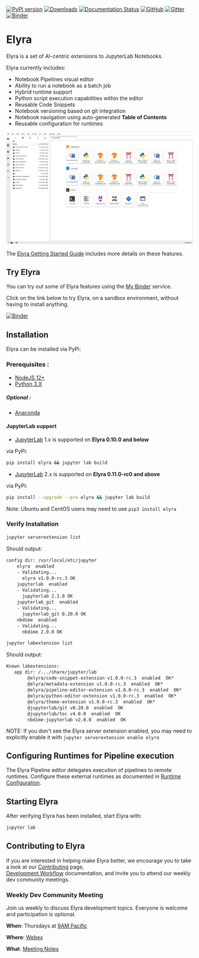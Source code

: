 <!--
{% comment %}
Copyright 2018-2020 IBM Corporation

Licensed under the Apache License, Version 2.0 (the "License");
you may not use this file except in compliance with the License.
You may obtain a copy of the License at

http://www.apache.org/licenses/LICENSE-2.0

Unless required by applicable law or agreed to in writing, software
distributed under the License is distributed on an "AS IS" BASIS,
WITHOUT WARRANTIES OR CONDITIONS OF ANY KIND, either express or implied.
See the License for the specific language governing permissions and
limitations under the License.
{% endcomment %}
-->


[![PyPI version](https://badge.fury.io/py/elyra.svg)](https://badge.fury.io/py/elyra)
[![Downloads](https://pepy.tech/badge/elyra)](https://pepy.tech/project/elyra)
[![Documentation Status](https://readthedocs.org/projects/elyra/badge/?version=latest)](https://elyra.readthedocs.io/en/latest/?badge=latest)
[![GitHub](https://img.shields.io/badge/issue_tracking-github-blue.svg)](https://github.com/elyra-ai/elyra/issues)
[![Gitter](https://badges.gitter.im/elyra-ai/community.svg)](https://gitter.im/elyra-ai/community?utm_source=badge&utm_medium=badge&utm_campaign=pr-badge)
[![Binder](https://mybinder.org/badge_logo.svg)](https://mybinder.org/v2/gh/elyra-ai/elyra/master?urlpath=lab/tree/binder-demo)

# Elyra

Elyra is a set of AI-centric extensions to JupyterLab Notebooks.

Elyra currently includes:
* Notebook Pipelines visual editor
* Ability to run a notebook as a batch job
* Hybrid runtime support
* Python script execution capabilities within the editor
* Reusable Code Snippets
* Notebook versioning based on git integration
* Notebook navigation using auto-generated **Table of Contents**
* Reusable configuration for runtimes

![Elyra](docs/source/images/elyra-main-page.png)

The [Elyra Getting Started Guide](https://elyra.readthedocs.io/en/latest/getting_started/overview.html)
includes more details on these features.

## Try Elyra

 You can try out some of Elyra features using the [My Binder](https://mybinder.readthedocs.io/en/latest/) service.

 Click on the link below to try Elyra, on a sandbox environment, without having to install anything.

 [![Binder](https://mybinder.org/badge_logo.svg)](https://mybinder.org/v2/gh/elyra-ai/elyra/master?urlpath=lab/tree/binder-demo)

## Installation
Elyra can be installed via PyPi:

### Prerequisites :
* [NodeJS 12+](https://nodejs.org/en/)
* [Python 3.X](https://www.anaconda.com/distribution/)

##### Optional :
* [Anaconda](https://www.anaconda.com/distribution/) 

#### JupyterLab support

* [JupyterLab](https://github.com/jupyterlab/jupyterlab) 1.x is supported on **Elyra 0.10.0 and below**

via PyPi:
```bash
pip install elyra && jupyter lab build
```

* [JupyterLab](https://github.com/jupyterlab/jupyterlab) 2.x is supported on **Elyra 0.11.0-rc0 and above**

via PyPi:
```bash
pip install --upgrade --pre elyra && jupyter lab build
```

Note: Ubuntu and CentOS users may need to use `pip3 install elyra` 

### Verify Installation 
```bash
jupyter serverextension list
```
Should output:
```
config dir: /usr/local/etc/jupyter
    elyra  enabled
    - Validating...
      elyra v1.0.0-rc.3 OK
    jupyterlab  enabled
    - Validating...
      jupyterlab 2.2.0 OK
    jupyterlab_git  enabled
    - Validating...
      jupyterlab_git 0.20.0 OK
    nbdime  enabled
    - Validating...
      nbdime 2.0.0 OK
```
```bash
jupyter labextension list
```
Should output:
```
Known labextensions:
   app dir: /.../share/jupyter/lab
        @elyra/code-snippet-extension v1.0.0-rc.3  enabled  OK*
        @elyra/metadata-extension v1.0.0-rc.3  enabled  OK*
        @elyra/pipeline-editor-extension v1.0.0-rc.3  enabled  OK*
        @elyra/python-editor-extension v1.0.0-rc.3  enabled  OK*
        @elyra/theme-extension v1.0.0-rc.3  enabled  OK*
        @jupyterlab/git v0.20.0  enabled  OK
        @jupyterlab/toc v4.0.0  enabled  OK
        nbdime-jupyterlab v2.0.0  enabled  OK
```
NOTE: If you don't see the Elyra server extension enabled, you may need to explicitly enable
it with `jupyter serverextension enable elyra`

## Configuring Runtimes for Pipeline execution

The Elyra Pipeline editor delegates execution of pipelines to remote runtimes. Configure these
external runtimes as documented in
[Runtime Configuration](https://elyra.readthedocs.io/en/latest/user_guide/runtime-conf.html).

## Starting Elyra
After verifying Elyra has been installed, start Elyra with:
```bash
jupyter lab
```

## Contributing to Elyra
If you are interested in helping make Elyra better, we encourage you to take a look at our 
[Contributing](CONTRIBUTING.md) page,  
[Development Workflow](https://elyra.readthedocs.io/en/latest/developer_guide/development-workflow.html)
documentation, and invite you to attend our weekly dev community meetings.

### Weekly Dev Community Meeting 
Join us weekly to discuss Elyra development topics.  Everyone is welcome and participation is optional.

**When**: Thursdays at [9AM Pacific](https://www.thetimezoneconverter.com/?t=9%3A00%20am&tz=San%20Francisco&)

**Where**: [Webex](https://ibm.webex.com/meet/akchin)

**What**: [Meeting Notes](https://hackmd.io/SgvSqrWWR2248mCw2BZ5gg?both)
